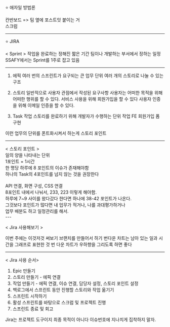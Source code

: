 ⭐ 애자일 방법론

칸반보드 => 팀 옆에 포스트잇 붙이는 거  
스크럼

----------------------
  
⭐ JIRA

< Sprint > 
작업을 완료하는 정해진 짧은 기간 
팀이나 개발하는 부서에서 정하는 일정 
SSAFY에서는 Sprint를 1주로 잡고 있음 

--------------------

1. 에픽 
여러 번의 스프린트가 요구되는 큰 업무 단위 
여러 개의 스토리로 나눌 수 있는 구조 

2. 스토리 
일반적으로 사용자 관점에서 작성된 요구사항 
사용자는 어떠한 목적을 위해 어떠한 행위를 할 수 있다. 
서비스 사용을 위해 회원가입을 할 수 있다 
사용자 인증을 위해 이메일 인증을 할 수 있다. 

3. Task 작업
스토리를 완료하기 위해 개발자가 수행하는 단위 작업 
FE 회원가입 폼 구현 

이런 업무의 단위를 폰트화시켜서 하는게 스토리 포인트 

---

< 스토리 포인트 >  <br>
일의 양을 나타내는 단위 <br>
1포인트 = 1시간<br>
한 명당 하루에 8 포인트의 이슈가 존재해야함<br>
하나의 Task의 4포인트를 넘지 않는 것을 권장한다 
​<br><br>
API 연결, 화면 구성, CSS 연결 <br>
8포인트 내에서 나눠서, 233, 223 이렇게 해야함. <br>
하루에 7~9 사이를 왔다갔다 한다면 하나에 38-42 포인트가 나온다. <br>
그것보다 포인트가 많다면 내 업무가 적거나, 나를 과대평가하거나 <br>
업무 배분도 하고 일정관리를 해서. 
<br>
​---

< Jira 사용해보기 >

이번 주에는 이것저것 써보기 
브랜치를 만들어서 하기 
번다운 차트는 남아 있는 일과 시간을 그래프로 표현한 것 
번 다운 차트가 우하향을 그리도록 하면 좋다 

---

< Jira 사용 순서>

1. Epic 만들기 
2. 스토리 만들기 - 에픽 연결
3. 작업 만들기 - 에픽 연결, 이슈 연결, 담당자 설정, 스토리 포인트 설정
4. 백로그에서 스프린트 동안 진행할 스토리와 작업 옮기기 
5. 스프린트 시작하기 
6. 활성 스프린트를 바탕으로 스크럼 및 프로젝트 진행
7. 스프린트 종료 및 회고

Jira는 프로젝트 도구이지 최종 목적이 아니다 
이슈번호에 지나치게 집착하지 말자. 
